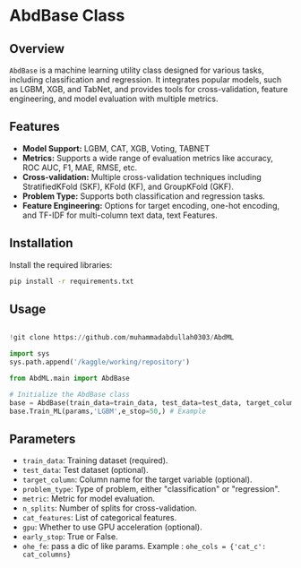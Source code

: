 # AbdBase Class

## Overview

`AbdBase` is a machine learning utility class designed for various tasks, including classification and regression. It integrates popular models, such as LGBM, XGB, and TabNet, and provides tools for cross-validation, feature engineering, and model evaluation with multiple metrics.

## Features

- **Model Support:** LGBM, CAT, XGB, Voting, TABNET
- **Metrics:** Supports a wide range of evaluation metrics like accuracy, ROC AUC, F1, MAE, RMSE, etc.
- **Cross-validation:** Multiple cross-validation techniques including StratifiedKFold (SKF), KFold (KF), and GroupKFold (GKF).
- **Problem Type:** Supports both classification and regression tasks.
- **Feature Engineering:** Options for target encoding, one-hot encoding, and TF-IDF for multi-column text data, text Features.

## Installation

Install the required libraries:

```bash
pip install -r requirements.txt
```

## Usage

```python

!git clone https://github.com/muhammadabdullah0303/AbdML

import sys
sys.path.append('/kaggle/working/repository')

from AbdML.main import AbdBase

# Initialize the AbdBase class
base = AbdBase(train_data=train_data, test_data=test_data, target_column="target")
base.Train_ML(params,'LGBM',e_stop=50,) # Example 
```

## Parameters

- `train_data`: Training dataset (required).
- `test_data`: Test dataset (optional).
- `target_column`: Column name for the target variable (optional).
- `problem_type`: Type of problem, either "classification" or "regression".
- `metric`: Metric for model evaluation.
- `n_splits`: Number of splits for cross-validation.
- `cat_features`: List of categorical features.
- `gpu`: Whether to use GPU acceleration (optional).
- `early_stop`: True or False.
- `ohe_fe`: pass a dic of like params. Example :  ```ohe_cols = {'cat_c': cat_columns}```
